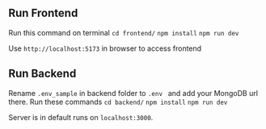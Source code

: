 ## Run Frontend

Run this command on terminal
`cd frontend/`
`npm install`
`npm run dev`

Use `http://localhost:5173` in browser to access frontend
## Run Backend
Rename `.env_sample` in backend folder to `.env ` and add your MongoDB url there.
Run these commands
`cd backend/`
`npm install`
`npm run dev`

Server is in default runs on `localhost:3000`.